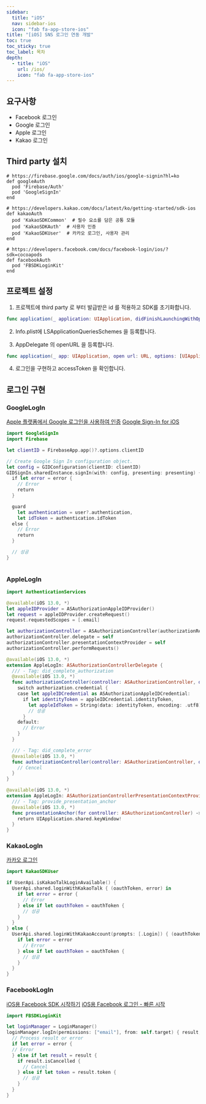 ```yaml
---
sidebar:
  title: "iOS"
  nav: sidebar-ios
  icon: "fab fa-app-store-ios"
title: "[iOS] SNS 로그인 연동 개발"
toc: true
toc_sticky: true
toc_label: 목차
depth: 
  - title: "iOS"
    url: /ios/
    icon: "fab fa-app-store-ios"
---
```

## 요구사항
- Facebook 로그인
- Google 로그인
- Apple 로그인
- Kakao 로그인

## Third party 설치
```
# https://firebase.google.com/docs/auth/ios/google-signin?hl=ko
def googleAuth
  pod 'Firebase/Auth'
  pod 'GoogleSignIn'
end

# https://developers.kakao.com/docs/latest/ko/getting-started/sdk-ios
def kakaoAuth
  pod 'KakaoSDKCommon'  # 필수 요소를 담은 공통 모듈
  pod 'KakaoSDKAuth'  # 사용자 인증
  pod 'KakaoSDKUser'  # 카카오 로그인, 사용자 관리
end

# https://developers.facebook.com/docs/facebook-login/ios/?sdk=cocoapods
def facebookAuth
  pod 'FBSDKLoginKit' 
end
```


## 프로젝트 설정
1. 프로젝트에 third party 로 부터 발급받은 id 를 적용하고 SDK를 초기화합니다.
```swift
func application(_ application: UIApplication, didFinishLaunchingWithOptions launchOptions: [UIApplication.LaunchOptionsKey: Any]? = nil) -> Bool
```
2. Info.plist에 LSApplicationQueriesSchemes 을 등록합니다.  

3. AppDelegate 의 openURL 을 등록합니다.
```swift
func application(_ app: UIApplication, open url: URL, options: [UIApplication.OpenURLOptionsKey: Any] = [:]) -> Bool
```
4. 로그인을 구현하고 accessToken 을 확인합니다.

## 로그인 구현
### GoogleLogIn
[Apple 플랫폼에서 Google 로그인을 사용하여 인증](https://firebase.google.com/docs/auth/ios/google-signin?hl=ko)
[Google Sign-In for iOS](https://developers.google.com/identity/sign-in/ios/start)
```swift
import GoogleSignIn
import Firebase

let clientID = FirebaseApp.app()?.options.clientID

// Create Google Sign In configuration object.
let config = GIDConfiguration(clientID: clientID)
GIDSignIn.sharedInstance.signIn(with: config, presenting: presenting) { user, error in
  if let error = error {
    // Error
    return
  }

  guard
    let authentication = user?.authentication,
    let idToken = authentication.idToken
  else {
    // Error
    return
  }

  // 성공
}
  
```

### AppleLogIn
```swift
import AuthenticationServices

@available(iOS 13.0, *)
let appleIDProvider = ASAuthorizationAppleIDProvider()
let request = appleIDProvider.createRequest()
request.requestedScopes = [.email]

let authorizationController = ASAuthorizationController(authorizationRequests: [request])
authorizationController.delegate = self
authorizationController.presentationContextProvider = self
authorizationController.performRequests()

@available(iOS 13.0, *)
extension AppleLogIn: ASAuthorizationControllerDelegate {
  /// - Tag: did_complete_authorization
  @available(iOS 13.0, *)
  func authorizationController(controller: ASAuthorizationController, didCompleteWithAuthorization authorization: ASAuthorization) {
    switch authorization.credential {
    case let appleIDCredential as ASAuthorizationAppleIDCredential:
      if let identityToken = appleIDCredential.identityToken,
        let appleIdToken = String(data: identityToken, encoding: .utf8) {
        // 성공
      }
    default:
      // Error
    }
  }

  /// - Tag: did_complete_error
  @available(iOS 13.0, *)
  func authorizationController(controller: ASAuthorizationController, didCompleteWithError error: Error) {
    // Cencel
  }
}

@available(iOS 13.0, *)
extension AppleLogIn: ASAuthorizationControllerPresentationContextProviding {
  /// - Tag: provide_presentation_anchor
  @available(iOS 13.0, *)
  func presentationAnchor(for controller: ASAuthorizationController) -> ASPresentationAnchor {
    return UIApplication.shared.keyWindow!
  }
}
```

### KakaoLogIn
[카카오 로그인](https://developers.kakao.com/docs/latest/ko/kakaologin/ios)
```swift
import KakaoSDKUser

if UserApi.isKakaoTalkLoginAvailable() {
  UserApi.shared.loginWithKakaoTalk { (oauthToken, error) in
    if let error = error {
      // Error
    } else if let oauthToken = oauthToken {
      // 성공
    }
  }
} else {
  UserApi.shared.loginWithKakaoAccount(prompts: [.Login]) { (oauthToken, error) in
    if let error = error 
      // Error
    } else if let oauthToken = oauthToken {
      // 성공
    }
  }
}
```

### FacebookLogIn
[iOS용 Facebook SDK 시작하기](https://developers.facebook.com/docs/ios/getting-started)
[iOS용 Facebook 로그인 - 빠른 시작](https://developers.facebook.com/docs/facebook-login/ios/?locale=ko_KR)
```swift
import FBSDKLoginKit

let loginManager = LoginManager()
loginManager.logIn(permissions: ["email"], from: self.target) { result, error in
  // Process result or error
  if let error = error {
  // Error
  } else if let result = result {
    if result.isCancelled {
      // Cancel
    } else if let token = result.token {
      // 성공
    }
  }
}
```
